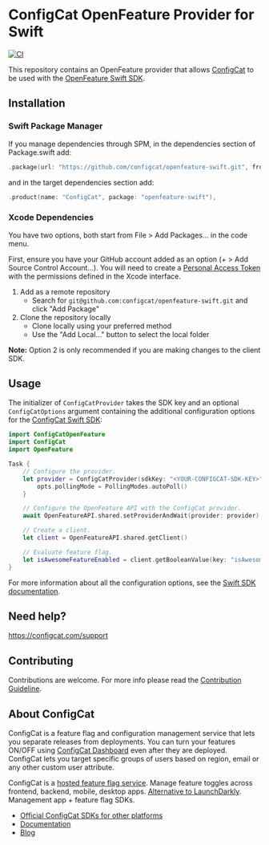 # ConfigCat OpenFeature Provider for Swift

[![CI](https://github.com/configcat/openfeature-swift/actions/workflows/ci.yml/badge.svg?branch=main)](https://github.com/configcat/openfeature-swift/actions/workflows/ci.yml)

This repository contains an OpenFeature provider that allows [ConfigCat](https://configcat.com) to be used with
the [OpenFeature Swift SDK](https://github.com/open-feature/swift-sdk).

## Installation

### Swift Package Manager

If you manage dependencies through SPM, in the dependencies section of Package.swift add:

```swift
.package(url: "https://github.com/configcat/openfeature-swift.git", from: "0.1.0")
```

and in the target dependencies section add:
```swift
.product(name: "ConfigCat", package: "openfeature-swift"),
```

### Xcode Dependencies

You have two options, both start from File > Add Packages... in the code menu.

First, ensure you have your GitHub account added as an option (+ > Add Source Control Account...). You will need to create a [Personal Access Token](https://github.com/settings/tokens) with the permissions defined in the Xcode interface.

1. Add as a remote repository
    * Search for `git@github.com:configcat/openfeature-swift.git` and click "Add Package"
2. Clone the repository locally
    * Clone locally using your preferred method
    * Use the "Add Local..." button to select the local folder

**Note:** Option 2 is only recommended if you are making changes to the client SDK.

## Usage

The initializer of `ConfigCatProvider` takes the SDK key and an optional `ConfigCatOptions`
argument containing the additional configuration options for
the [ConfigCat Swift SDK](https://github.com/configcat/swift-sdk):

```swift
import ConfigCatOpenFeature
import ConfigCat
import OpenFeature

Task {
    // Configure the provider.
    let provider = ConfigCatProvider(sdkKey: "<YOUR-CONFIGCAT-SDK-KEY>") { opts in
        opts.pollingMode = PollingModes.autoPoll()
    }

    // Configure the OpenFeature API with the ConfigCat provider.
    await OpenFeatureAPI.shared.setProviderAndWait(provider: provider)

    // Create a client.
    let client = OpenFeatureAPI.shared.getClient()

    // Evaluate feature flag.
    let isAwesomeFeatureEnabled = client.getBooleanValue(key: "isAwesomeFeatureEnabled", defaultValue: false)
}
```

For more information about all the configuration options, see
the [Swift SDK documentation](https://configcat.com/docs/sdk-reference/ios/#creating-the-configcat-client).

## Need help?

https://configcat.com/support

## Contributing

Contributions are welcome. For more info please read the [Contribution Guideline](CONTRIBUTING.md).

## About ConfigCat

ConfigCat is a feature flag and configuration management service that lets you separate releases from deployments. You
can turn your features ON/OFF using <a href="https://app.configcat.com" target="_blank">ConfigCat Dashboard</a> even
after they are deployed. ConfigCat lets you target specific groups of users based on region, email or any other custom
user attribute.

ConfigCat is a <a href="https://configcat.com" target="_blank">hosted feature flag service</a>. Manage feature toggles
across frontend, backend, mobile, desktop apps. <a href="https://configcat.com" target="_blank">Alternative to
LaunchDarkly</a>. Management app + feature flag SDKs.

- [Official ConfigCat SDKs for other platforms](https://github.com/configcat)
- [Documentation](https://configcat.com/docs)
- [Blog](https://configcat.com/blog)